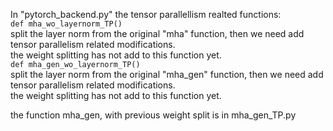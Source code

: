 In "pytorch_backend.py"
the tensor parallellism realted functions:  
`def mha_wo_layernorm_TP() `   
       split the layer norm from the original "mha" function, then we need add tensor parallelism related modifications.  
       the weight splitting has not add to this function yet.  
`def mha_gen_wo_layernorm_TP()`    
	split the layer norm from the original "mha_gen" function, then we need add tensor parallelism related modifications.   
 	the weight splitting has not add to this function yet.  

    
  the function mha_gen, with previous weight split is in mha_gen_TP.py  

